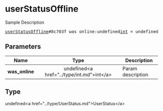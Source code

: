 # userStatusOffline

Sample Description

<pre>
<a href="../constructor/userStatusOffline.md">userStatusOffline</a>#8c703f was_online:undefined<a href="../type/int.md">int</a> = undefined<a href="../type/UserStatus.md">UserStatus</a>;
</pre>

## Parameters

| Name | Type | Description |
|------|:----:|-------------|
| **was_online** | undefined&lt;a href=&#34;../type/int.md&#34;&gt;int&lt;/a&gt; | Param description |

## Type

undefined&lt;a href=&#34;../type/UserStatus.md&#34;&gt;UserStatus&lt;/a&gt;
